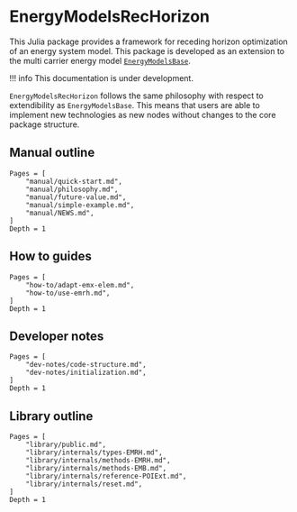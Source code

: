 # EnergyModelsRecHorizon

This Julia package provides a framework for receding horizon optimization of an energy system model.
This package is developed as an extension to the multi carrier energy model [`EnergyModelsBase`](https://energymodelsx.github.io/EnergyModelsBase.jl/).

!!! info
    This documentation is under development.

`EnergyModelsRecHorizon` follows the same philosophy with respect to extendibility as `EnergyModelsBase`.
This means that users are able to implement new technologies as new nodes without changes to the core package structure.

## Manual outline

```@contents
Pages = [
    "manual/quick-start.md",
    "manual/philosophy.md",
    "manual/future-value.md",
    "manual/simple-example.md",
    "manual/NEWS.md",
]
Depth = 1
```

## How to guides

```@contents
Pages = [
    "how-to/adapt-emx-elem.md",
    "how-to/use-emrh.md",
]
Depth = 1
```

## Developer notes

```@contents
Pages = [
    "dev-notes/code-structure.md",
    "dev-notes/initialization.md",
]
Depth = 1
```

## Library outline

```@contents
Pages = [
    "library/public.md",
    "library/internals/types-EMRH.md",
    "library/internals/methods-EMRH.md",
    "library/internals/methods-EMB.md",
    "library/internals/reference-POIExt.md",
    "library/internals/reset.md",
]
Depth = 1
```
